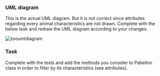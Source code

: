 ### UML diagram

This is the actual UML diagram. But it is not correct since attributes regarding every animal characteristics are not drawn. Complete with the below task and redraw the UML diagram according to your changes.

![zooumldiagram](https://user-images.githubusercontent.com/19231158/38172930-79dc8d6a-35b5-11e8-8eca-75c6f6badbdb.png)

### Task

Complete with the tests and add the methods you consider to Pabellon class in order to filter by its characteristics (see attributes).
